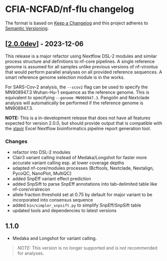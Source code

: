# CFIA-NCFAD/nf-flu changelog

The format is based on [Keep a Changelog](https://keepachangelog.com/en/1.0.0/)
and this project adheres to [Semantic Versioning](https://semver.org/spec/v2.0.0.html).

## [[2.0.0dev](https://github.com/CFIA-NCFAD/nf-virontus/releases/tag/2.0.0dev)] - 2023-12-06

This release is a major refactor using Nextflow DSL-2 modules and similar process structure and definitions to nf-core pipelines. A single reference genome is assumed for all samples unlike previous versions of nf-virontus that would perform parallel analyses on all provided reference sequences. A smart reference genome selection module is in the works.

For SARS-Cov-2 analysis, the `--scov2` flag can be used to specify the MN908947.3 Wuhan-Hu-1 sequence as the reference genome. This is equivalent to specifying `--genome MN908947.3`. Pangolin and Nextclade analysis will automatically be performed if the reference genome is MN908947.3.

**NOTE:** This is a in-development release that does not have all features expected for version 2.0.0, but should provide output that is compatible with the [xlavir](https://github.com/CFIA-NCFAD/xlavir) Excel Nextflow bioinformatics pipeline report generation tool.

### Changes

* refactor into DSL-2 modules
* Clair3 variant calling instead of Medaka/Longshot for faster more accurate variant calling esp. at lower coverage depths
* adapted nf-core/modules processes (Bcftools, Nextclade, Nextalign, PycoQC, NanoPlot, MultiQC)
* added SnpEff variant effect prediction
* added SnpSift to parse SnpEff annotations into tab-delimited table like nf-core/viralrecon
* allele fraction threshold set at 0.75 by default for major variant to be incorporated into consensus sequence
* added `bin/simpler_snpsift.py` to simplify SnpEff/SnpSift table
* updated tools and dependencies to latest versions

## 1.1.0

* Medaka and Longshot for variant calling.

> *NOTE:* This version is no longer supported and is not recommended for analyses.
